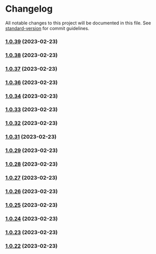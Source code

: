 # Changelog

All notable changes to this project will be documented in this file. See [standard-version](https://github.com/conventional-changelog/standard-version) for commit guidelines.

### [1.0.39](https://github.com/indigopro/server/compare/v1.0.38...v1.0.39) (2023-02-23)

### [1.0.38](https://github.com/indigopro/server/compare/v1.0.37...v1.0.38) (2023-02-23)

### [1.0.37](https://github.com/indigopro/server/compare/v1.0.36...v1.0.37) (2023-02-23)

### [1.0.36](https://github.com/indigopro/server/compare/v1.0.34...v1.0.36) (2023-02-23)

### [1.0.34](https://github.com/indigopro/server/compare/v1.0.33...v1.0.34) (2023-02-23)

### [1.0.33](https://github.com/indigopro/server/compare/v1.0.32...v1.0.33) (2023-02-23)

### [1.0.32](https://github.com/indigopro/server/compare/v1.0.31...v1.0.32) (2023-02-23)

### [1.0.31](https://github.com/indigopro/server/compare/v1.0.29...v1.0.31) (2023-02-23)

### [1.0.29](https://github.com/indigopro/server/compare/v1.0.28...v1.0.29) (2023-02-23)

### [1.0.28](https://github.com/indigopro/server/compare/v1.0.27...v1.0.28) (2023-02-23)

### [1.0.27](https://github.com/indigopro/server/compare/v1.0.26...v1.0.27) (2023-02-23)

### [1.0.26](https://github.com/indigopro/server/compare/v1.0.25...v1.0.26) (2023-02-23)

### [1.0.25](https://github.com/indigopro/server/compare/v1.0.24...v1.0.25) (2023-02-23)

### [1.0.24](https://github.com/indigopro/server/compare/v1.0.23...v1.0.24) (2023-02-23)

### [1.0.23](https://github.com/indigopro/server/compare/v1.0.20...v1.0.23) (2023-02-23)

### [1.0.22](https://github.com/indigopro/server/compare/v1.0.20...v1.0.22) (2023-02-23)
